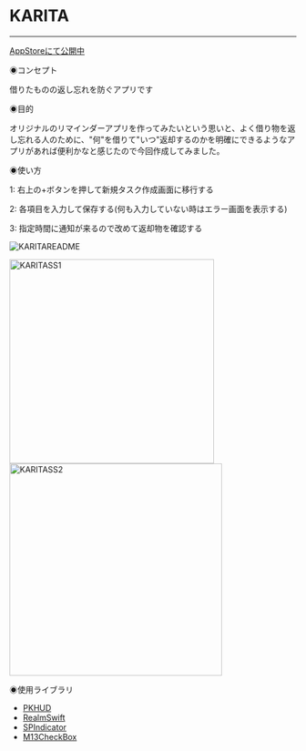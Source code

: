# KARITA
***

[AppStoreにて公開中](https://apps.apple.com/jp/app/karita/id1614177686?l=en)



◉コンセプト

借りたものの返し忘れを防ぐアプリです


◉目的

オリジナルのリマインダーアプリを作ってみたいという思いと、よく借り物を返し忘れる人のために、"何"を借りて"いつ"返却するのかを明確にできるようなアプリがあれば便利かなと感じたので今回作成してみました。

◉使い方


1: 右上の+ボタンを押して新規タスク作成画面に移行する

2: 各項目を入力して保存する(何も入力していない時はエラー画面を表示する)

3: 指定時間に通知が来るので改めて返却物を確認する

![KARITAREADME](https://user-images.githubusercontent.com/74645651/165004759-5be6574f-0e76-4aa6-a118-f87e01e3a610.gif)

<img width="359" alt="KARITASS1" src="https://user-images.githubusercontent.com/74645651/165004926-9d11e502-92de-4cea-ac45-02f55026a952.png">

<img width="373" alt="KARITASS2" src="https://user-images.githubusercontent.com/74645651/165005022-e80608ec-2bef-42b0-a2e0-3d2e799ad07f.png">




◉使用ライブラリ

- [PKHUD](https://github.com/pkluz/PKHUD)
- [RealmSwift](https://github.com/realm/realm-swift)
- [SPIndicator](https://github.com/ivanvorobei/SPIndicator)
- [M13CheckBox](https://github.com/Marxon13/M13Checkbox)

